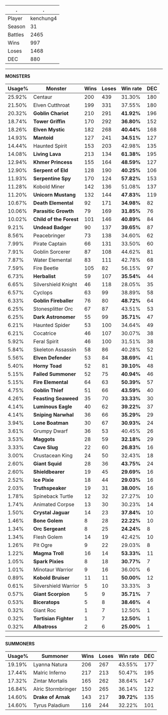.|.
|-|-
Player|kenchung4
Season|31
Battles|2465
Wins|997
Loses|1468
DEC|880

---
**MONSTERS**

Usage%|Monster|Wins|Loses|Win rate|DEC|
-|-|-|-|-|-|
25.92%|Centaur|200|439|31.30%|180|
21.50%|Elven Cutthroat|199|331|37.55%|180|
20.32%|**Goblin Chariot**|210|291|**41.92%**|196|
18.74%|**Tower Griffin**|170|292|**36.80%**|152|
18.26%|**Elven Mystic**|182|268|**40.44%**|168|
14.93%|**Mantoid**|127|241|**34.51%**|127|
14.44%|Haunted Spirit|153|203|42.98%|135|
14.08%|**Living Lava**|213|134|**61.38%**|195|
12.94%|**Khmer Princess**|155|164|**48.59%**|127|
12.90%|**Serpent of Eld**|128|190|**40.25%**|106|
11.93%|**Serpentine Spy**|170|124|**57.82%**|153|
11.28%|Kobold Miner|142|136|51.08%|137|
11.20%|**Unicorn Mustang**|132|144|**47.83%**|119|
10.67%|**Death Elemental**|92|171|**34.98%**|82|
10.06%|**Parasitic Growth**|79|169|**31.85%**|76|
10.02%|**Child of the Forest**|101|146|**40.89%**|84|
9.21%|**Undead Badger**|90|137|**39.65%**|87|
8.56%|Peacebringer|73|138|34.60%|62|
7.99%|Pirate Captain|66|131|33.50%|60|
7.91%|Goblin Sorcerer|87|108|44.62%|81|
7.87%|Water Elemental|83|111|42.78%|68|
7.59%|Fire Beetle|105|82|56.15%|97|
6.73%|**Herbalist**|59|107|**35.54%**|44|
6.65%|Silvershield Knight|46|118|28.05%|35|
6.57%|Cyclops|63|99|38.89%|58|
6.33%|**Goblin Fireballer**|76|80|**48.72%**|64|
6.25%|Stonesplitter Orc|67|87|43.51%|53|
6.25%|**Dark Astronomer**|55|99|**35.71%**|47|
6.21%|Haunted Spider|53|100|34.64%|49|
6.21%|Cocatrice|46|107|30.07%|38|
5.92%|Feral Spirit|46|100|31.51%|38|
5.84%|Skeleton Assassin|58|86|40.28%|52|
5.56%|**Elven Defender**|53|84|**38.69%**|41|
5.40%|**Horny Toad**|52|81|**39.10%**|48|
5.15%|**Failed Summoner**|52|75|**40.94%**|46|
5.15%|**Fire Elemental**|64|63|**50.39%**|57|
4.75%|**Goblin Thief**|51|66|**43.59%**|40|
4.26%|**Feasting Seaweed**|35|70|**33.33%**|30|
4.14%|**Luminous Eagle**|40|62|**39.22%**|37|
4.14%|**Sniping Narwhal**|36|66|**35.29%**|29|
3.94%|**Lone Boatman**|30|67|**30.93%**|24|
3.61%|Grumpy Dwarf|36|53|40.45%|26|
3.53%|**Maggots**|28|59|**32.18%**|29|
3.33%|**Cave Slug**|22|60|**26.83%**|16|
3.00%|Crustacean King|24|50|32.43%|18|
2.60%|**Giant Squid**|28|36|**43.75%**|24|
2.60%|**Shieldbearer**|19|45|**29.69%**|16|
2.52%|**Ice Pixie**|18|44|**29.03%**|16|
2.03%|**Truthspeaker**|19|31|**38.00%**|16|
1.78%|Spineback Turtle|12|32|27.27%|10|
1.74%|Animated Corpse|13|30|30.23%|14|
1.50%|**Crystal Jaguar**|14|23|**37.84%**|10|
1.46%|**Bone Golem**|8|28|**22.22%**|10|
1.34%|**Orc Sergeant**|8|25|**24.24%**|8|
1.34%|Flesh Golem|14|19|42.42%|10|
1.26%|Pit Ogre|9|22|29.03%|8|
1.22%|**Magma Troll**|16|14|**53.33%**|11|
1.05%|**Spark Pixies**|8|18|**30.77%**|7|
1.01%|Minotaur Warrior|9|16|36.00%|6|
0.89%|**Kobold Bruiser**|11|11|**50.00%**|12|
0.61%|Silvershield Warrior|5|10|33.33%|3|
0.57%|**Giant Scorpion**|5|9|**35.71%**|7|
0.53%|**Biceratops**|5|8|**38.46%**|4|
0.32%|Giant Roc|1|7|12.50%|1|
0.32%|**Tortisian Fighter**|1|7|**12.50%**|1|
0.32%|**Albatross**|2|6|**25.00%**|1|

---
**SUMMONERS**

Usage%|Summoner|Wins|Loses|Win rate|DEC|
-|-|-|-|-|-|
19.19%|Lyanna Natura|206|267|43.55%|177|
17.44%|Malric Inferno|217|213|50.47%|195|
17.32%|Zintar Mortalis|165|262|38.64%|147|
16.84%|Alric Stormbringer|150|265|36.14%|122|
14.60%|**Drake of Arnak**|143|217|**39.72%**|135|
14.60%|Tyrus Paladium|116|244|32.22%|101|
